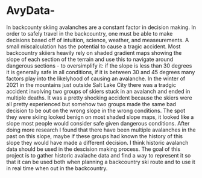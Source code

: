 # AvyData-

  In backcounty skiing avalanches are a constant factor in decision making. In order to safely travel in the backcountry, one must be able to make decisions based off of intuition, science, weather, and measeurements. A small miscalculation has the potential to cause a tragic accident. Most backcountry skiiers heavily rely on shaded gradient maps showing the slope of each section of the terrain and use this to navigate around dangerous sections - to oversimplify it: if the slope is less than 30 degrees it is generally safe in all conditions, if it is between 30 and 45 degrees many factors play into the likelyhood of causing an avalanche. 
  In the winter of 2021 in the mountains just outside Salt Lake City there was a tradgic accident involving two groups of skiers stuck in an avalanch and ended in multiple deaths. It was a pretty shocking accident because the skiers were all pretty experienced but somehow two groups made the same bad decision to be out on the wrong slope in the wrong conditions. The spot they were skiing looked benign on most shaded slope maps, it looked like a slope most people would consider safe given dangerous conditions. After doing more research I found that there have been multiple avalanches in the past on this slope, maybe if these groups had known the history of this slope they would have made a different decision. 
  I think historic avalanch data should be used in the descision making process. The goal of this project is to gather historic avalache data and find a way to represent it so that it can be used both when planning a backcountry ski route and to use it in real time when out in the backcountry. 
